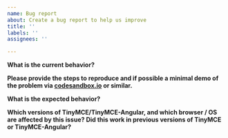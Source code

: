 ```yaml
---
name: Bug report
about: Create a bug report to help us improve
title: ''
labels: ''
assignees: ''

---
```


**What is the current behavior?**

**Please provide the steps to reproduce and if possible a minimal demo of the problem via [codesandbox.io](https://codesandbox.io/p/sandbox/elegant-pare-6sxwqz?file=src/app/app.component.ts) or similar.**

**What is the expected behavior?**

**Which versions of TinyMCE/TinyMCE-Angular, and which browser / OS are affected by this issue? Did this work in previous versions of TinyMCE or TinyMCE-Angular?**
